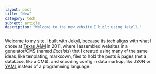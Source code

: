 ```yaml
---
layout: post
title: "New"
category: tech
subject: article
description: "Welcome to the new website I built using Jekyll."
---
```


Welcome to my site. I built with [Jekyll]({{site.baseurl}}tech/jekyll.html),
because its tech aligns with what I chose at
[Texas A&M]({{site.baseurl}}clients/tamu.html)
in 2011, where I assembled websites in a generator/CMS
(named _Excelsis_) that I created using many of the same ideas,
like templating, markdown, files to hold the posts & pages
(not a database, like a CMS), and encoding config in data markup, like JSON or [YAML]({{site.baseurl}}tech/yaml.html)
instead of a programming language.
